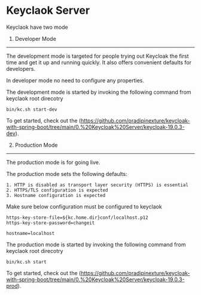 Keyclaok Server
===============

Keyclaok have two mode 



1. Developer Mode 
-----------------

The development mode is targeted for people trying out Keycloak the first time and get it up and running quickly. It also offers convenient defaults for developers.

In developer mode no need to configure any properties.

The development mode is started by invoking the following command from keyclaok root direcotry

	bin/kc.sh start-dev

To get started, check out the (https://github.com/pradipinexture/keycloak-with-spring-boot/tree/main/0.%20Keycloak%20Server/keycloak-19.0.3-dev). 




2. Production Mode 
------------------

The production mode is for going live.

The production mode sets the following defaults:

	1. HTTP is disabled as transport layer security (HTTPS) is essential
	2. HTTPS/TLS configuration is expected
	3. Hostname configuration is expected

Make sure below configuration must be configured to keyclaok

	https-key-store-file=${kc.home.dir}conf/localhost.p12
	https-key-store-password=changeit

	hostname=localhost

The production mode is started by invoking the following command from keyclaok root direcotry

	bin/kc.sh start
	
To get started, check out the (https://github.com/pradipinexture/keycloak-with-spring-boot/tree/main/0.%20Keycloak%20Server/keycloak-19.0.3-prod).

